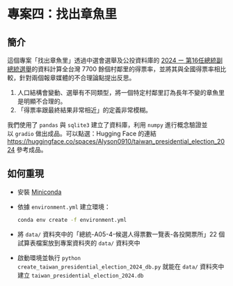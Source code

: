 # 專案四：找出章魚里

## 簡介

這個專案「找出章魚里」透過中選會選舉及公投資料庫的 [2024 ー 第16任總統副總統選舉](https://db.cec.gov.tw/ElecTable/Election/ElecTickets?dataType=tickets&typeId=ELC&subjectId=P0&legisId=00&themeId=4d83db17c1707e3defae5dc4d4e9c800&dataLevel=N&prvCode=00&cityCode=000&areaCode=00&deptCode=000&liCode=0000)的資料計算全台灣 7700 餘個村鄰里的得票率，並將其與全國得票率相比較，針對兩個報章媒體的不合理論點提出反思。

1. 人口結構會變動、選舉有不同類型，將一個特定村鄰里訂為長年不變的章魚里是明顯不合理的。
2. 「得票率跟最終結果非常相近」的定義非常模糊。

我們使用了 `pandas` 與 `sqlite3` 建立了資料庫，利用 `numpy` 進行概念驗證並以 `gradio` 做出成品。可以點選：Hugging Face 的連結 <https://huggingface.co/spaces/Alyson0910/taiwan_presidential_election_2024> 參考成品。

## 如何重現

- 安裝 [Miniconda](https://docs.anaconda.com/miniconda)
- 依據 `environment.yml` 建立環境：

    ```bash
    conda env create -f environment.yml
    ```

- 將 `data/` 資料夾中的「總統-A05-4-候選人得票數一覽表-各投開票所」22 個試算表檔案放到專案資料夾的 `data/` 資料夾中
- 啟動環境並執行 `python create_taiwan_presidential_election_2024_db.py` 就能在 `data/` 資料夾中建立 `taiwan_presidential_election_2024.db`
